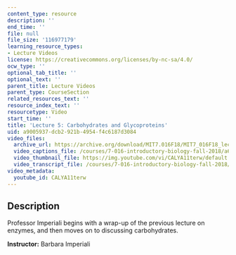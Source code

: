 ```yaml
---
content_type: resource
description: ''
end_time: ''
file: null
file_size: '116977179'
learning_resource_types:
- Lecture Videos
license: https://creativecommons.org/licenses/by-nc-sa/4.0/
ocw_type: ''
optional_tab_title: ''
optional_text: ''
parent_title: Lecture Videos
parent_type: CourseSection
related_resources_text: ''
resource_index_text: ''
resourcetype: Video
start_time: ''
title: 'Lecture 5: Carbohydrates and Glycoproteins'
uid: a9005937-dcb2-921b-4954-f4c6187d3084
video_files:
  archive_url: https://archive.org/download/MIT7.016F18/MIT7_016F18_lec05_300k.mp4
  video_captions_file: /courses/7-016-introductory-biology-fall-2018/a632afeb8fcd5bfc886d5622f1ec4bb6_CALYA11terw.vtt
  video_thumbnail_file: https://img.youtube.com/vi/CALYA11terw/default.jpg
  video_transcript_file: /courses/7-016-introductory-biology-fall-2018/46c7d5d3f95c9a4d3adf64b644da5714_CALYA11terw.pdf
video_metadata:
  youtube_id: CALYA11terw
---
```


Description
-----------

Professor Imperiali begins with a wrap-up of the previous lecture on enzymes, and then moves on to discussing carbohydrates.

**Instructor:** Barbara Imperiali


